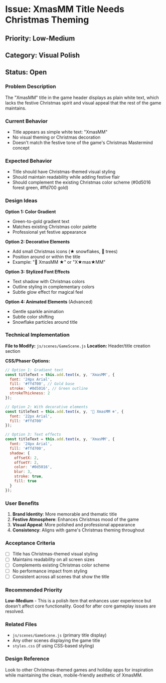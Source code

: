 # Issue: XmasMM Title Needs Christmas Theming

## Priority: Low-Medium
## Category: Visual Polish
## Status: Open

### Problem Description
The "XmasMM" title in the game header displays as plain white text, which lacks the festive Christmas spirit and visual appeal that the rest of the game maintains.

### Current Behavior
- Title appears as simple white text: "XmasMM"
- No visual theming or Christmas decoration
- Doesn't match the festive tone of the game's Christmas Mastermind concept

### Expected Behavior
- Title should have Christmas-themed visual styling
- Should maintain readability while adding festive flair
- Should complement the existing Christmas color scheme (#0d5016 forest green, #ffd700 gold)

### Design Ideas
**Option 1: Color Gradient**
- Green-to-gold gradient text
- Matches existing Christmas color palette
- Professional yet festive appearance

**Option 2: Decorative Elements**
- Add small Christmas icons (★ snowflakes, 🎄 trees)
- Position around or within the title
- Example: "🎄 XmasMM ★" or "X★mas★MM"

**Option 3: Stylized Font Effects**
- Text shadow with Christmas colors
- Outline styling in complementary colors
- Subtle glow effect for magical feel

**Option 4: Animated Elements** (Advanced)
- Gentle sparkle animation
- Subtle color shifting
- Snowflake particles around title

### Technical Implementation
**File to Modify:** `js/scenes/GameScene.js`
**Location:** Header/title creation section

**CSS/Phaser Options:**
```javascript
// Option 1: Gradient text
const titleText = this.add.text(x, y, 'XmasMM', {
  font: '24px Arial',
  fill: '#ffd700', // Gold base
  stroke: '#0d5016', // Green outline
  strokeThickness: 2
});

// Option 2: With decorative elements
const titleText = this.add.text(x, y, '🎄 XmasMM ❄️', {
  font: '22px Arial',
  fill: '#ffd700'
});

// Option 3: Text effects
const titleText = this.add.text(x, y, 'XmasMM', {
  font: '24px Arial',
  fill: '#ffd700',
  shadow: {
    offsetX: 2,
    offsetY: 2,
    color: '#0d5016',
    blur: 3,
    stroke: true,
    fill: true
  }
});
```

### User Benefits
1. **Brand Identity**: More memorable and thematic title
2. **Festive Atmosphere**: Enhances Christmas mood of the game
3. **Visual Appeal**: More polished and professional appearance
4. **Consistency**: Aligns with game's Christmas theming throughout

### Acceptance Criteria
- [ ] Title has Christmas-themed visual styling
- [ ] Maintains readability on all screen sizes
- [ ] Complements existing Christmas color scheme
- [ ] No performance impact from styling
- [ ] Consistent across all scenes that show the title

### Recommended Priority
**Low-Medium** - This is a polish item that enhances user experience but doesn't affect core functionality. Good for after core gameplay issues are resolved.

### Related Files
- `js/scenes/GameScene.js` (primary title display)
- Any other scenes displaying the game title
- `styles.css` (if using CSS-based styling)

### Design Reference
Look to other Christmas-themed games and holiday apps for inspiration while maintaining the clean, mobile-friendly aesthetic of XmasMM.
